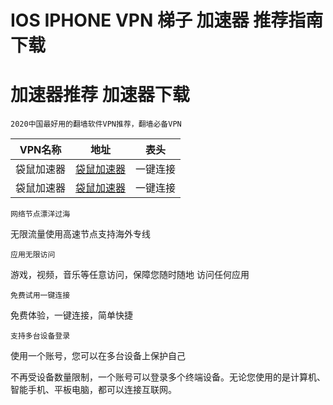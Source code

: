 # IOS IPHONE VPN 梯子 加速器 推荐指南 下载
# 加速器推荐 加速器下载

`2020中国最好用的翻墙软件VPN推荐，翻墙必备VPN`

VPN名称  | 地址  | 表头
 ---- | ----- | ------  
 袋鼠加速器  | [袋鼠加速器](https://sjmjstb.com/share.html?channel=s3)    | 一键连接 
 袋鼠加速器  | [袋鼠加速器](https://sjmjstb.com/share.html?channel=s3)    | 一键连接
 
 
```
网络节点漂洋过海
```
无限流量使用高速节点支持海外专线

```
应用无限访问
```
游戏，视频，音乐等任意访问，保障您随时随地
访问任何应用

```
免费试用一键连接
```
免费体验，一键连接，简单快捷

```
支持多台设备登录
```
使用一个账号，您可以在多台设备上保护自己

不再受设备数量限制，一个账号可以登录多个终端设备。无论您使用的是计算机、智能手机、平板电脑，都可以连接互联网。
